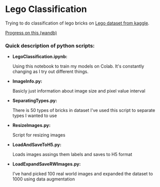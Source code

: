 # Lego Classification
Trying to do classification of lego bricks on [Lego dataset from kaggle](https://www.kaggle.com/joosthazelzet/lego-brick-images/kernels).

[Progress on this (wandb)](https://app.wandb.ai/damirj/Lego%20classification/reports/Lego-Classification--Vmlldzo4OTMzMw)


### Quick description of python scripts:

* **LegoClassification.ipynb:**

   Using this notebook to train my models on Colab. It's constantly changing as I try out different things.

* **ImageInfo.py:**

   Basicly just information about image size and pixel value interval
  
* **SeparatingTypes.py:**
  
  There is 50 types of bricks in dataset I've used this script to separate types I wanted to use
  
* **ResizeImages.py:**
  
  Script for resizing images
  
* **LoadAndSaveToH5.py:**
  
  Loads images assings them labels and saves to H5 format
  
* **LoadExpandSaveRWImages.py:**
  
  I've hand picked 100 real world images and expanded the dataset to 1000 using data augmentation
  




